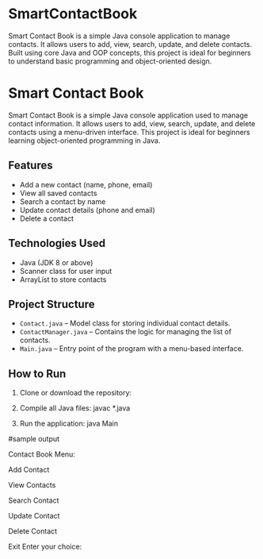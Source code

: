 # SmartContactBook
Smart Contact Book is a simple Java console application to manage contacts. It allows users to add, view, search, update, and delete contacts. Built using core Java and OOP concepts, this project is ideal for beginners to understand basic programming and object-oriented design.
# Smart Contact Book

Smart Contact Book is a simple Java console application used to manage contact information. It allows users to add, view, search, update, and delete contacts using a menu-driven interface. This project is ideal for beginners learning object-oriented programming in Java.

## Features

- Add a new contact (name, phone, email)
- View all saved contacts
- Search a contact by name
- Update contact details (phone and email)
- Delete a contact

## Technologies Used

- Java (JDK 8 or above)
- Scanner class for user input
- ArrayList to store contacts

## Project Structure

- `Contact.java` – Model class for storing individual contact details.
- `ContactManager.java` – Contains the logic for managing the list of contacts.
- `Main.java` – Entry point of the program with a menu-based interface.

## How to Run

1. Clone or download the repository:

2. Compile all Java files:
  javac *.java

3. Run the application:
  java Main

#sample output

Contact Book Menu:

Add Contact

View Contacts

Search Contact

Update Contact

Delete Contact

Exit
Enter your choice:

